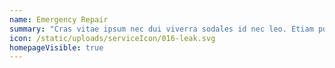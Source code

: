 ```yaml
---
name: Emergency Repair
summary: "Cras vitae ipsum nec dui viverra sodales id nec leo. Etiam porta efficitur ex, ac rhoncus felis mattis et. "
icon: /static/uploads/serviceIcon/016-leak.svg
homepageVisible: true
---
```


